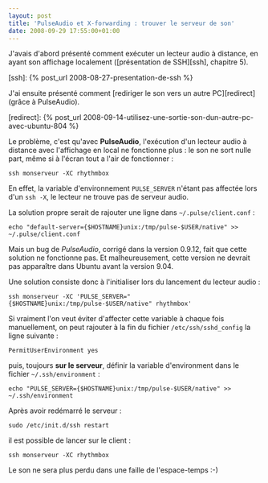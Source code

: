 ```yaml
---
layout: post
title: 'PulseAudio et X-forwarding : trouver le serveur de son'
date: 2008-09-29 17:55:00+01:00
---
```


J'avais d'abord présenté comment exécuter un lecteur audio à distance, en ayant
son affichage localement ([présentation de SSH][ssh], chapitre 5).

[ssh]: {% post_url 2008-08-27-presentation-de-ssh %}

J'ai ensuite présenté comment [rediriger le son vers un autre PC][redirect]
(grâce à PulseAudio).

[redirect]: {% post_url 2008-09-14-utilisez-une-sortie-son-dun-autre-pc-avec-ubuntu-804 %}

Le problème, c'est qu'avec **PulseAudio**, l'exécution d'un lecteur audio à
distance avec l'affichage en local ne fonctionne plus : le son ne sort nulle
part, même si à l'écran tout a l'air de fonctionner :

    ssh monserveur -XC rhythmbox

En effet, la variable d'environnement `PULSE_SERVER` n'étant pas affectée lors
d'un `ssh -X`, le lecteur ne trouve pas de serveur audio.

La solution propre serait de rajouter une ligne dans `~/.pulse/client.conf` :

    echo "default-server={$HOSTNAME}unix:/tmp/pulse-$USER/native" >> ~/.pulse/client.conf

Mais un bug de *PulseAudio*, corrigé dans la version 0.9.12, fait que cette
solution ne fonctionne pas. Et malheureusement, cette version ne devrait pas
apparaître dans Ubuntu avant la version 9.04.

Une solution consiste donc à l'initialiser lors du lancement du lecteur audio :

    ssh monserveur -XC 'PULSE_SERVER="{$HOSTNAME}unix:/tmp/pulse-$USER/native" rhythmbox'

Si vraiment l'on veut éviter d'affecter cette variable à chaque fois
manuellement, on peut rajouter à la fin du fichier `/etc/ssh/sshd_config` la
ligne suivante :

    PermitUserEnvironment yes

puis, toujours **sur le serveur**, définir la variable d'environment dans le
fichier `~/.ssh/environment` :

    echo "PULSE_SERVER={$HOSTNAME}unix:/tmp/pulse-$USER/native" >> ~/.ssh/environment

Après avoir redémarré le serveur :

    sudo /etc/init.d/ssh restart

il est possible de lancer sur le client :

    ssh monserveur -XC rhythmbox

Le son ne sera plus perdu dans une faille de l'espace-temps :-)
